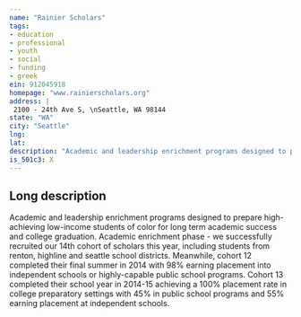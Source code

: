 ```yaml
---
name: "Rainier Scholars"
tags:
- education
- professional
- youth
- social
- funding
- greek
ein: 912045918
homepage: "www.rainierscholars.org"
address: |
 2100 - 24th Ave S, \nSeattle, WA 98144
state: "WA"
city: "Seattle"
lng: 
lat: 
description: "Academic and leadership enrichment programs designed to prepare high-achieving low-income students of color for long term academic success and college graduation. "
is_501c3: X
---
```


## Long description

Academic and leadership enrichment programs designed to prepare high-achieving low-income students of color for long term academic success and college graduation. Academic enrichment phase - we successfully recruited our 14th cohort of scholars this year, including students from renton, highline and seattle school districts. Meanwhile, cohort 12 completed their final summer in 2014 with 98% earning placement into independent schools or highly-capable public school programs. Cohort 13 completed their school year in 2014-15 achieving a 100% placement rate in college preparatory settings with 45% in public school programs and 55% earning placement at independent schools. 
